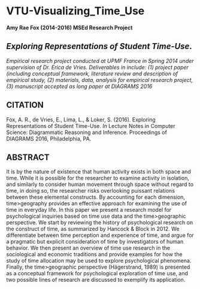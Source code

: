 # VTU-Visualizing_Time_Use
**Amy Rae Fox (2014-2016) MSEd Research Project** 

## *Exploring Representations of Student Time-Use*. 
*Empirical research project conducted at UPMF France in Spring 2014 under supervision of Dr. Erica de Vries.  Deliverables in include: (1) project paper (including conceptual framework, literature review and description of empirical study, (2) materials, data, analysis for empirical research project, (3) manuscript accepted as long paper at DIAGRAMS 2016*

## CITATION
Fox, A. R., de Vries, E., Lima, L., & Loker, S. (2016). Exploring Representations of Student Time-Use. *In* Lecture Notes in Computer Science: Diagrammatic Reasoning and Inference. Proceedings of DIAGRAMS 2016, Philadelphia, PA. 

## ABSTRACT
It is by the nature of existence that human activity exists in both space and time.  While  it is possible for the researcher to examine activity in isolation, and similarly to consider  human movement through space without regard to time, in doing so, the researcher  risks overlooking puissant relations between these elemental constructs.  By accounting  for each dimension, time>geography provides an effective approach for examining the  use of time in everyday life.  In this paper we present a research model for psychological  inquiries based on time use data and the time>geographic perspective.  We start by  reviewing the history of psychological research on the construct of time, as summarized  by Hancock & Block in 2012.  We differentiate between time perception and experience  of time, and argue for a pragmatic but explicit consideration of time by investigators of  human behavior.  We then present an overview of time use research in the sociological  and economic traditions and provide examples for how the study of time allocation may  be used to explore psychological phenomena. Finally, the time>geographic perspective  (Hägerstrand, 1989) is presented as a conceptual framework for psychological  exploration of time use, and two possible lines of research are discussed to exemplify its  application.  